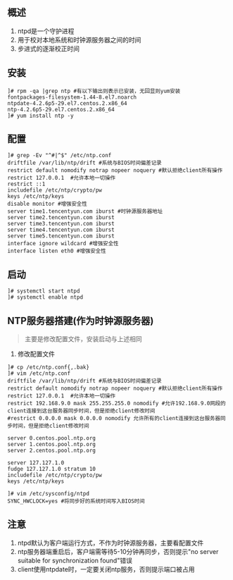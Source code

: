 ## 概述
1. ntpd是一个守护进程
2. 用于校对本地系统和时钟源服务器之间的时间
3. 步进式的逐渐校正时间

## 安装
```shell
]# rpm -qa |grep ntp #有以下输出则表示已安装，无回显则yum安装
fontpackages-filesystem-1.44-8.el7.noarch
ntpdate-4.2.6p5-29.el7.centos.2.x86_64
ntp-4.2.6p5-29.el7.centos.2.x86_64
]# yum install ntp -y
```

## 配置
```shell
]# grep -Ev "^#|^$" /etc/ntp.conf
driftfile /var/lib/ntp/drift #系统与BIOS时间偏差记录
restrict default nomodify notrap nopeer noquery #默认拒绝client所有操作
restrict 127.0.0.1  #允许本地一切操作
restrict ::1
includefile /etc/ntp/crypto/pw
keys /etc/ntp/keys
disable monitor #增强安全性
server time1.tencentyun.com iburst #时钟源服务器地址
server time2.tencentyun.com iburst
server time3.tencentyun.com iburst
server time4.tencentyun.com iburst
server time5.tencentyun.com iburst
interface ignore wildcard #增强安全性
interface listen eth0 #增强安全性
```

## 启动
```shell
]# systemctl start ntpd
]# systemctl enable ntpd
```


## NTP服务器搭建(作为时钟源服务器)
> 主要是修改配置文件，安装启动与上述相同
1. 修改配置文件
```shell
]# cp /etc/ntp.conf{,.bak}
]# vim /etc/ntp.conf
driftfile /var/lib/ntp/drift #系统与BIOS时间偏差记录
restrict default nomodify notrap nopeer noquery #默认拒绝client所有操作
restrict 127.0.0.1  #允许本地一切操作
restrict 192.168.9.0 mask 255.255.255.0 nomodify #允许192.168.9.0网段的client连接到这台服务器同步时间，但是拒绝client修改时间
#restrict 0.0.0.0 mask 0.0.0.0 nomodify 允许所有的client连接到这台服务器同步时间，但是拒绝client修改时间

server 0.centos.pool.ntp.org
server 1.centos.pool.ntp.org
server 2.centos.pool.ntp.org

server 127.127.1.0
fudge 127.127.1.0 stratum 10
includefile /etc/ntp/crypto/pw
keys /etc/ntp/keys

]# vim /etc/sysconfig/ntpd
SYNC_HWCLOCK=yes #将同步好的系统时间写入BIOS时间
```
## 注意
1. ntpd默认为客户端运行方式，不作为时钟源服务器，主要看配置文件
2. ntp服务器端重启后，客户端需等待5-10分钟再同步，否则提示"no server suitable for synchronization found"错误
3. client使用ntpdate时，一定要关闭ntp服务，否则提示端口被占用
